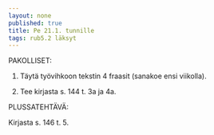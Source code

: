 ```yaml
---
layout: none
published: true
title: Pe 21.1. tunnille
tags: rub5.2 läksyt
---
```

PAKOLLISET:

1. Täytä työvihkoon tekstin 4 fraasit (sanakoe ensi viikolla).

2. Tee kirjasta s. 144 t. 3a ja 4a.

PLUSSATEHTÄVÄ:

Kirjasta s. 146 t. 5.


